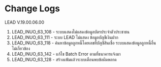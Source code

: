 # Change Logs
LEAD V.19.00.06.00
1. LEAD_INUO_63_108 - ระบบแสดงไม่แสดงข้อมูลบัตรประจำตัวประชาชน
2. LEAD_INUO_63_111 - ระบบ LEAD ไม่แสดง ข้อมูลบัญชีเงินฝาก
3. LEAD_INUO_63_118 - ค้นหาข้อมูลลูกหนี้โดยเลขที่บัญชีสินเชื่อ ระบบแสดงข้อมูลลูกหนี้อื่นไม่เกี่ยวข้อง
4. LEAD_INUO_63_142 - แก้ไข Batch Error ตามที่ธนาคารแจ้งมา
5. LEAD_INUO_63_128 - สร้างแฟ้มแล้วระบบเตือนพบข้อผิดพลาด
